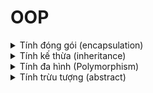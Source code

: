 # OOP

<details>
<summary>Tính đóng gói (encapsulation)</summary>
  
- Dữ liệu và các hành động liên quan tới dữ liệu của class nào thì gói gọn bên trong class đó.
- - Các thuộc tính của lớp để là ``` private ```
- - Chỉ có thể truy cập trực tiếp tới thuộc tính private từ bên trong class chứa nó.
    
- => Muốn truy cập đến thuộc tính ``` private ``` của class phải qua các ``` public ``` getter/setter.
> Bảo mật và bảo vệ dữ liệu không bị truy cập trái phép.
</details>

<details>
<summary>Tính kế thừa (inheritance)</summary>
  
- Thừa hưởng các đặc trưng và hành động từ 1 class khác.
  
-  Biểu hiện : class con ``` extends ``` lớp cha , lớp A ``` implements ``` C giúp ta tái sử dụng code đã có nhưng vẫn đảm bảo, duy trì 1 hệ thống phân cấp duy nhất.
- Lớp cha sẽ tổng quát hơn , simple hơn lớp con. Lớp con ( super ) cụ thể và đa dạng hơn lớp cha.
</details>

<details>
<summary>Tính đa hình (Polymorphism)</summary>

- Là một đối tượng có nhiều vai trò, hình dạng tùy thuộc các ngữ cảnh khác nhau.
- Biểu hiện : overriding (ghi đè) và overloading (nạp chồng).

_Nạp chồng_ : thể hiện tính đa hình tại thời điểm biên dịch chương trình ( compile time polymorphism ).

_Ghi đè_ : thể hiện tính đa hình tại thời điểm chạy chương trình ( runtime polymorphism ).

> Tính đa hình cho phép các đối tượng khác nhau sử dụng chung một giao diện ( interface ).

>> Note : 

```
nạp chồng : hàm cùng tên / lớp + kiểu dữ liệu và tham số 
ghi đè : cùng tên , cùng kiểu + khác lớp
```

</details>

<details>
<summary>Tính trừu tượng (abstract)</summary>
  
- Là tính chất trong đó chỉ tiết lộ những thành phần thiết yếu với người dùng và ẩn giấu đi những thông tin không cần thiết.
- Thể hiện qua abstract class và interface.
- Thường chỉ nêu lên nhiệm vụ nhưng không nói cụ thể cách thức triển khai.
- Sử dụng tính trừu tượng giúp giảm sự phức tạp và ẩn giấu các triển khai quan trọng khỏi thế giới bên ngoài.



<details>
<summary>Khi nào sử dụng abstract class?</summary>
  
- Khi bạn có một nhóm các lớp liên quan cần share chung 1 đoạn code hay tính năng nào đó. Bạn đưa các thành phần dùng chung vào lớp abstract và các lớp con liên quan sẽ kế thừa lớp cha abstract này.
- Khi bạn mong muốn rằng các lớp kế thừa lớp abstract có chung nhiều trường, phương thức hoặc muốn dùng chung cả các access modifier khác chứ không chỉ là access modifier ``` public ```.
__Bạn muốn khai báo các trường non-static , non-final. Nhờ đó bạn có thể định nghĩa các phương thức có thể truy cập và sửa đổi trạng thái của từng đối tượng.__

</details>


<details>
<summary>Khi nào sử dụng interface?</summary>
  
- Đạt được tính trừu tượng hòan toàn. Tất cả các method được nêu ra trong interface chưa có phần thân triển khai chi tiết và cần được triển khai cụ thể trong các lớp con implements interface đó.
- Muốn đạt được tính đa kế thừa.
- Muốn cho các lớp không liên quan gì đến nhau cũng có thể sử dụng chức năng của interface.
- Muốn chỉ định các hành vi cần thực hiện nhưng không quan tâm các hành vi đó được thực hiện bởi ai, thực hiện như thế nào.

</details>

</details>
